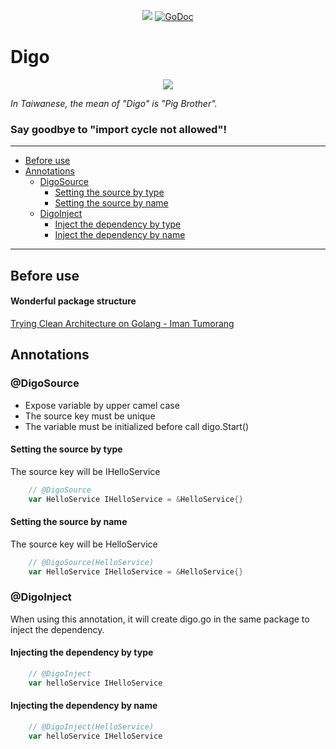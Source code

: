 <p align="center">
  <a href="https://goreportcard.com/report/github.com/lokstory/digo"><img src="https://goreportcard.com/badge/github.com/lokstory/digo"></a>
  <a href="https://godoc.org/github.com/lokstory/digo"><img src="https://godoc.org/github.com/lokstory/digo?status.svg" alt="GoDoc"></a>
</p>

# Digo

<p align="center">
  <img src="https://cdn.rawgit.com/lokstory/digo/master/digo.svg">
</p>

*In Taiwanese, the mean of "Digo" is "Pig Brother".*

### Say goodbye to "import cycle not allowed"!

-------------------------

* [Before use](#before-use)
* [Annotations](#annotations)
    * [DigoSource](#digosource)
        * [Setting the source by type](#setting-the-source-by-type)
        * [Setting the source by name](#setting-the-source-by-name)
    * [DigoInject](#digoinject)
        * [Inject the dependency by type](#injecting-the-dependency-by-type)
        * [Inject the dependency by name](#injecting-the-dependency-by-name)

-------------------------

## Before use 

#### Wonderful package structure

[Trying Clean Architecture on Golang - Iman Tumorang](https://hackernoon.com/golang-clean-archithecture-efd6d7c43047)

## Annotations

### @DigoSource

* Expose variable by upper camel case
* The source key must be unique
* The variable must be initialized before call digo.Start()


#### Setting the source by type

The source key will be IHelloService

```go
    // @DigoSource
    var HelloService IHelloService = &HelloService{}
```

#### Setting the source by name

The source key will be HelloService

```go
    // @DigoSource(HelloService)
    var HelloService IHelloService = &HelloService{}
```    
    
    
### @DigoInject

When using this annotation,
it will create digo.go in the same package to inject the dependency.


#### Injecting the dependency by type

```go
    // @DigoInject
    var helloService IHelloService
```

#### Injecting the dependency by name

```go
    // @DigoInject(HelloService)
    var helloService IHelloService
```    
